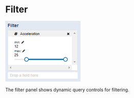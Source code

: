 # Filter



![Filter Panel](../.gitbook/assets/filter.PNG)

The filter panel shows dynamic query controls for filtering.

